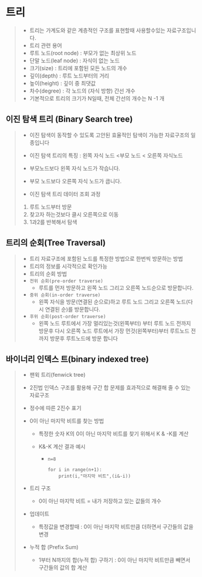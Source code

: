# 트리

>* 트리는 가계도와 같은 계층적인 구조를 표현할때 사용할수있는 자료구조입니다.
>* 트리 관련 용어
>  * 루트 노드(root node) : 부모가 없는 최상위 노드
>  * 단말 노드(leaf node) : 자식이 없는 노드
>  * 크기(size) : 트리에 포함된 모든 노드의 개수
>  * 깊이(depth) : 루트 노드부터의 거리
>  * 높이(height) : 깊이 중 최댓값
>  * 차수(degree) : 각 노드의 (자식 방향) 간선 개수
>* 기본적으로 트리의 크기가 N일때, 전체 간선의 개수는 N -1 개

## 이진 탐색 트리 (Binary Search tree)

>* 이진 탐색이 동작할 수 있도록 고안된 효율적인 탐색이 가능한 자료구조의 일종입니다
>* 이진 탐색 트리의 특징 : 왼쪽 자식 노드 <부모 노드 < 오른쪽 자식노드
>  * 부모노드보다 왼쪽 자식 노드가 작습니다.
>  * 부모 노드보다 오른쪽 자식 노드가 큽니다.
>
>* 이진 탐색 트리 데이터 조회 과정
>  1. 루트 노드부터 방문
>  2. 찾고자 하는것보다 클시 오른쪽으로 이동
>  3. 1과2를 반복해서 탐색

## 트리의 순회(Tree Traversal)

>* 트리 자료구조에 포함된 노드를 특정한 방법으로 한번씩 방문하는 방법
>* 트리의 정보를 시각적으로 확인가능
>* 트리의 순회 방법
>  * `전위 순회(pre-order traverse)`
>    * 루트를 먼저 방문하고 왼쪽 노드 그리고 오른쪽 노드순으로 방문합니다.
>  * `중위 순회(in-order traverse)`
>    * 왼쪽 자식을 방문(연결된 순으로)하고  루트 노드 그리고 오른쪽 노드(다시 연결된 순)를 방문합니다.
>  * `후위 순회(post-order traverse)`
>    * 왼쪽 노드 루트에서 가장 멀리있는것(왼쪽부터) 부터 루트 노드 전까지 방문후 다시 오른쪽 노드 루트에서 가장 먼것(왼쪽부터)부터 루트노드 전까지 방문후 루트노드에 방문 합니다

## 바이너리 인덱스 트(binary indexed tree)

> * 팬윅 트리(fenwick tree)
>
> * 2진법 인덱스 구조를 활용해 구간 합 문제를 효과적으로 해결해 줄 수 있는 자료구조
>
> * 정수에 따른 2진수 표기
>
> * 0이 아닌 마지막 비트를 찾는 방법
>
>   * 특정한 숫자 K의 0이 아닌 마지막 비트를 찾기 위해서 K & -K를 계산
>
>   * K&-K 계산 결과 예시
>
>     * ```
>       n=8
>       
>       for i in range(n+1):
>       	print(i,"마지막 비트",(i&-i))
>       ```
>
> * 트리 구조
>
>   * 0이 아닌 마지막 비트 = 내가  저장하고 있는 값들의 개수
>
> * 업데이트
>
>   * 특정값을 변경할때 : 0이 아닌 마지막 비트만큼 더하면서 구간들의 값을 변경 
>
> * 누적 합 (Prefix Sum)
>
>   * 1부터 N까지의 합(누적 합) 구하기 : 0이 아닌 마지막 비트만큼 빼면서 구간들의 값의 합 계산

